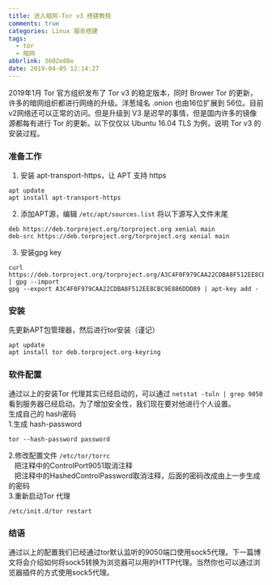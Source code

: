 ```yaml
---
title: 进入暗网-Tor v3 搭建教程
comments: true
categories: Linux 服务搭建
tags:
  - tor
  - 暗网
abbrlink: 3602e88e
date: 2019-04-05 12:14:27
---
```


2019年1月 Tor 官方组织发布了 Tor v3 的稳定版本，同时 Brower Tor 的更新，许多的暗网组织都进行网络的升级。洋葱域名 .onion 也由16位扩展到 56位。目前v2网络还可以正常的访问。但是升级到 V3 是迟早的事情，但是国内许多的镜像源都每有进行 Tor 的更新。以下仅仅以 Ubuntu 16.04 TLS 为例，说明 Tor v3 的安装过程。
<a name="88210852"></a>
### 准备工作

1. 安装 apt-transport-https，让 APT 支持 https

```shell
apt update
apt install apt-transport-https
```

2. 添加APT源，编辑 `/etc/apt/sources.list` 将以下源写入文件末尾

```
deb https://deb.torproject.org/torproject.org xenial main
deb-src https://deb.torproject.org/torproject.org xenial main
```

3. 安装gpg key

```shell
curl https://deb.torproject.org/torproject.org/A3C4F0F979CAA22CDBA8F512EE8CBC9E886DDD89.asc | gpg --import
gpg --export A3C4F0F979CAA22CDBA8F512EE8CBC9E886DDD89 | apt-key add -
```

<a name="e655a410"></a>
### 安装
先更新APT包管理器，然后进行tor安装（谨记）
```
apt update
apt install tor deb.torproject.org-keyring
```
<a name="d41d8cd9"></a>
##### 
<a name="7ed5a600"></a>
### 软件配置
通过以上的安装Tor 代理其实已经启动的，可以通过 `netstat -tuln | grep 9050`看到服务器已经启动。为了增加安全性，我们现在要对他进行个人设置。<br />生成自己的 hash密码<br />1.生成 hash-password
```
tor --hash-password password
```

2.修改配置文件 `/etc/tor/torrc`<br />   把注释中的ControlPort9051取消注释<br />   把注释中的HashedControlPassword取消注释，后面的密码改成由上一步生成的密码<br />3.重新启动Tor 代理

```
/etc/init.d/tor restart
```

<a name="433531fd"></a>
### 结语
通过以上的配置我们已经通过tor默认监听的9050端口使用sock5代理。下一篇博文将会介绍如何将sock5转换为浏览器可以用的HTTP代理。当然你也可以通过浏览器插件的方式使用sock5代理。
